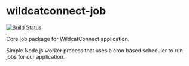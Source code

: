 # wildcatconnect-job

[![Build Status](https://travis-ci.org/kalyons11/wildcatconnect-job.svg?branch=master)](https://travis-ci.org/kalyons11/wildcatconnect-job.svg?branch=master)

Core job package for WildcatConnect application.

Simple Node.js worker process that uses a cron based scheduler to run jobs for our application.
